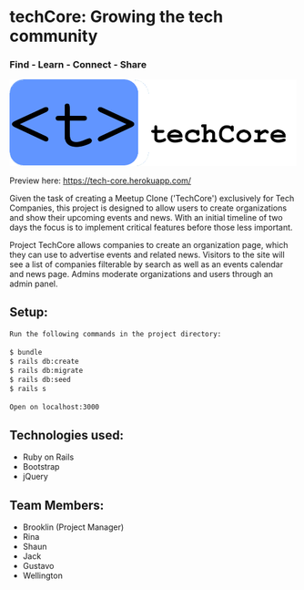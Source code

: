 # techCore: Growing the tech community

### Find - Learn - Connect - Share

![alt text](https://github.com/Shaun-Schwartz/tech-core/blob/integration/app/assets/images/techcore-logo.png "techCore")

Preview here: https://tech-core.herokuapp.com/

Given the task of creating a Meetup Clone ('TechCore') exclusively for Tech Companies, this project is designed to allow users to create organizations and show their upcoming events and news. With an initial timeline of two days the focus is to implement critical features before those less important.

Project TechCore allows companies to create an organization page, which they can use to advertise events and related news. Visitors to the site will see a list of companies filterable by search as well as an events calendar and news page. Admins moderate organizations and users through an admin panel.

## Setup:
```
Run the following commands in the project directory:

$ bundle
$ rails db:create
$ rails db:migrate
$ rails db:seed
$ rails s

Open on localhost:3000
```

## Technologies used:
- Ruby on Rails
- Bootstrap
- jQuery

## Team Members:
* Brooklin (Project Manager)
* Rina
* Shaun
* Jack
* Gustavo
* Wellington
